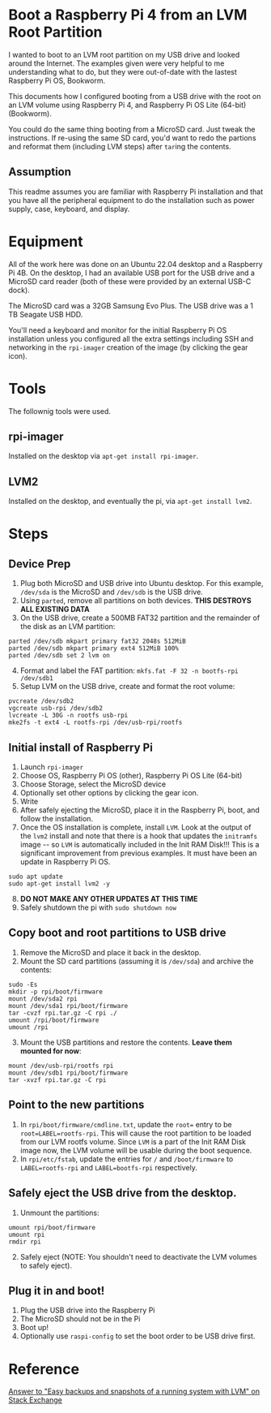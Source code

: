 # Boot a Raspberry Pi 4 from an LVM Root Partition

I wanted to boot to an LVM root partition on my USB drive and looked around the Internet.  The examples given were very helpful to me understanding what to do, but they were out-of-date with the lastest Raspberry Pi OS, Bookworm.

This documents how I configured booting from a USB drive with the root on an LVM volume using Raspberry Pi 4, and Raspberry Pi OS Lite (64-bit) (Bookworm).

You could do the same thing booting from a MicroSD card.  Just tweak the instructions.  If re-using the same SD card, you'd want to redo the partions and reformat them (including LVM steps) after `tar`ing the contents.

## Assumption

This readme assumes you are familiar with Raspberry Pi installation and that you have all the peripheral equipment to do the installation such as power supply, case, keyboard, and display.

# Equipment

All of the work here was done on an Ubuntu 22.04 desktop and a Raspberry Pi 4B.  On the desktop, I had an available USB port for the USB drive and a MicroSD card reader (both of these were provided by an external USB-C dock).

The MicroSD card was a 32GB Samsung Evo Plus.  The USB drive was a 1 TB Seagate USB HDD.

You'll need a keyboard and monitor for the initial Raspberry Pi OS installation unless you configured all the extra settings including SSH and networking in the `rpi-imager` creation of the image (by clicking the gear icon).

# Tools

The follownig tools were used.

## rpi-imager

Installed on the desktop via `apt-get install rpi-imager`.

## LVM2

Installed on the desktop, and eventually the pi, via `apt-get install lvm2`.

# Steps

## Device Prep

1. Plug both MicroSD and USB drive into Ubuntu desktop.  For this example, `/dev/sda` is the MicroSD and `/dev/sdb` is the USB drive.
2. Using `parted`, remove all partitions on both devices.  **THIS DESTROYS ALL EXISTING DATA**
3. On the USB drive, create a 500MB FAT32 partition and the remainder of the disk as an LVM partition:
```
parted /dev/sdb mkpart primary fat32 2048s 512MiB
parted /dev/sdb mkpart primary ext4 512MiB 100%
parted /dev/sdb set 2 lvm on
```
4. Format and label the FAT partition: `mkfs.fat -F 32 -n bootfs-rpi /dev/sdb1`
5. Setup LVM on the USB drive, create and format the root volume:
```
pvcreate /dev/sdb2
vgcreate usb-rpi /dev/sdb2
lvcreate -L 30G -n rootfs usb-rpi
mke2fs -t ext4 -L rootfs-rpi /dev/usb-rpi/rootfs
```
## Initial install of Raspberry Pi
1. Launch `rpi-imager`
2. Choose OS, Raspberry Pi OS (other), Raspberry Pi OS Lite (64-bit)
3. Choose Storage, select the MicroSD device
4. Optionally set other options by clicking the gear icon.
5. Write
6. After safely ejecting the MicroSD, place it in the Raspberry Pi, boot, and follow the installation.
7. Once the OS installation is complete, install `LVM`.  Look at the output of the `lvm2` install and note that there is a hook that updates the `initramfs` image -- so `LVM` is automatically included in the Init RAM Disk!!!  This is a significant improvement from previous examples.  It must have been an update in Raspberry Pi OS.
```
sudo apt update
sudo apt-get install lvm2 -y
```
8. **DO NOT MAKE ANY OTHER UPDATES AT THIS TIME**
9. Safely shutdown the pi with `sudo shutdown now`

## Copy boot and root partitions to USB drive
1. Remove the MicroSD and place it back in the desktop.
2. Mount the SD card partitions (assuming it is `/dev/sda`) and archive the contents:
```
sudo -Es
mkdir -p rpi/boot/firmware
mount /dev/sda2 rpi
mount /dev/sda1 rpi/boot/firmware
tar -cvzf rpi.tar.gz -C rpi ./
umount /rpi/boot/firmware
umount /rpi
```
3. Mount the USB partitions and restore the contents.  **Leave them mounted for now**:
```
mount /dev/usb-rpi/rootfs rpi
mount /dev/sdb1 rpi/boot/firmware
tar -xvzf rpi.tar.gz -C rpi
```

## Point to the new partitions
1. In `rpi/boot/firmware/cmdline.txt`, update the `root=` entry to be `root=LABEL=rootfs-rpi`.  This will cause the root partition to be loaded from our LVM rootfs volume.  Since `LVM` is a part of the Init RAM Disk image now, the LVM volume will be usable during the boot sequence.
2. In `rpi/etc/fstab`, update the entries for `/` and `/boot/firmware` to `LABEL=rootfs-rpi` and `LABEL=bootfs-rpi` respectively.

## Safely eject the USB drive from the desktop.
1. Unmount the partitions:
```
umount rpi/boot/firmware
umount rpi
rmdir rpi
```
2. Safely eject (NOTE:  You shouldn't need to deactivate the LVM volumes to safely eject).

## Plug it in and boot!
1. Plug the USB drive into the Raspberry Pi
2. The MicroSD should not be in the Pi
3. Boot up!
4. Optionally use `raspi-config` to set the boot order to be USB drive first.

# Reference

[Answer to "Easy backups and snapshots of a running system with LVM" on Stack Exchange](https://raspberrypi.stackexchange.com/a/85959)

